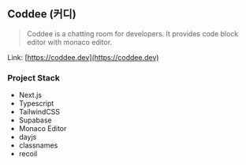 ## Coddee (커디)

> Coddee is a chatting room for developers. It provides code block editor with monaco editor.

Link: [https://coddee.dev](https://coddee.dev)

### Project Stack

- Next.js
- Typescript
- TailwindCSS
- Supabase
- Monaco Editor
- dayjs
- classnames
- recoil
